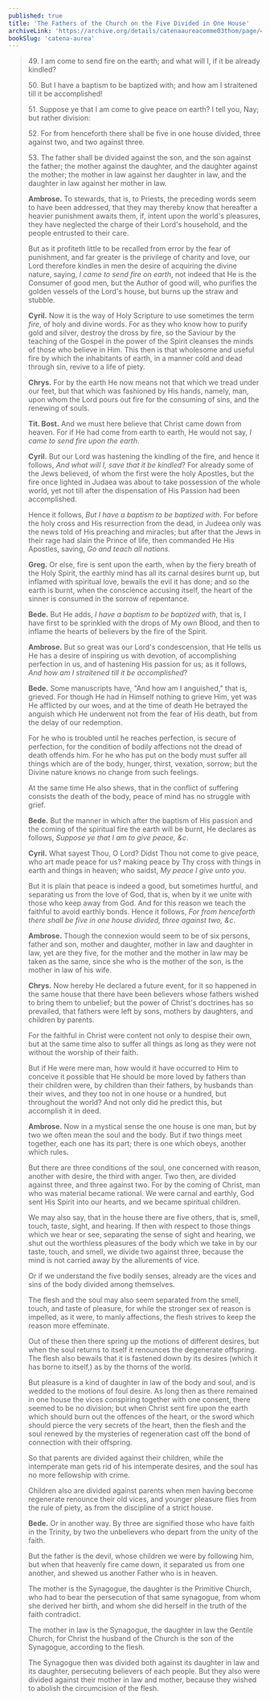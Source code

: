 ```yaml
---
published: true
title: 'The Fathers of the Church on the Five Divided in One House'
archiveLink: 'https://archive.org/details/catenaaureacomme03thom/page/466?view=theater'
bookSlug: 'catena-aurea'
---
```


> 49\. I am come to send fire on the earth; and what will I, if it be already kindled?
> 
> 50\. But I have a baptism to be baptized with; and how am I straitened till it be accomplished!
> 
> 51\. Suppose ye that I am come to give peace on earth? I tell you, Nay; but rather division:
> 
> 52\. For from henceforth there shall be five in one house divided, three against two, and two against three.
> 
> 53\. The father shall be divided against the son, and the son against the father; the mother against the daughter, and the daughter against the mother; the mother in law against her daughter in law, and the daughter in law against her mother in law.
> 
> **Ambrose.** To stewards, that is, to Priests, the preceding words seem to have been addressed, that they may thereby know that hereafter a heavier punishment awaits them, if, intent upon the world's pleasures, they have neglected the charge of their Lord's household, and the people entrusted to their care.
> 
> But as it profiteth little to be recalled from error by the fear of punishment, and far greater is the privilege of charity and love, our Lord therefore kindles in men the desire of acquiring the divine nature, saying, *I came to send fire on earth*, not indeed that He is the Consumer of good men, but the Author of good will, who purifies the golden vessels of the Lord's house, but burns up the straw and stubble.
> 
> **Cyril.** Now it is the way of Holy Scripture to use sometimes the term *fire*, of holy and divine words. For as they who know how to purify gold and silver, destroy the dross by fire, so the Saviour by the teaching of the Gospel in the power of the Spirit cleanses the minds of those who believe in Him. This then is that wholesome and useful fire by which the inhabitants of earth, in a manner cold and dead through sin, revive to a life of piety.
> 
> **Chrys.** For by the earth He now means not that which we tread under our feet, but that which was fashioned by His hands, namely, man, upon whom the Lord pours out fire for the consuming of sins, and the renewing of souls.
> 
> **Tit. Bost.** And we must here believe that Christ came down from heaven. For if He had come from earth to earth, He would not say, *I came to send fire upon the earth*.
> 
> **Cyril.** But our Lord was hastening the kindling of the fire, and hence it follows, *And what will I, save that it be kindled*? For already some of the Jews believed, of whom the first were the holy Apostles, but the fire once lighted in Judaea was about to take possession of the whole world, yet not till after the dispensation of His Passion had been accomplished.
> 
> Hence it follows, *But I have a baptism to be baptized with*. For before the holy cross and His resurrection from the dead, in Judeea only was the news told of His preaching and miracles; but after that the Jews in their rage had slain the Prince of life, then commanded He His Apostles, saving, *Go and teach all nations.*
>
> **Greg.** Or else, fire is sent upon the earth, when by the fiery breath of the Holy Spirit, the earthly mind has all its carnal desires burnt up, but inflamed with spiritual love, bewails the evil it has done; and so the earth is burnt, when the conscience accusing itself, the heart of the sinner is consumed in the sorrow of repentance.
> 
> **Bede.** But He adds, *I have a baptism to be baptized with*, that is, I have first to be sprinkled with the drops of My own Blood, and then to inflame the hearts of believers by the fire of the Spirit.
> 
> **Ambrose.** But so great was our Lord's condescension, that He tells us He has a desire of inspiring us with devotion, of accomplishing perfection in us, and of hastening His passion for us; as it follows, *And how am I straitened till it be accomplished*?
> 
> **Bede.** Some manuscripts have, "And how am I anguished," that is, grieved. For though He had in Himself nothing to grieve Him, yet was He afflicted by our woes, and at the time of death He betrayed the anguish which He underwent not from the fear of His death, but from the delay of our redemption.
> 
> For he who is troubled until he reaches perfection, is secure of perfection, for the condition of bodily affections not the dread of death offends him. For he who has put on the body must suffer all things which are of the body, hunger, thirst, vexation, sorrow; but the Divine nature knows no change from such feelings.
> 
> At the same time He also shews, that in the conflict of suffering consists the death of the body, peace of mind has no struggle with grief.
> 
> **Bede.** But the manner in which after the baptism of His passion and the coming of the spiritual fire the earth will be burnt, He declares as follows, *Suppose ye that I am to give peace, &c*.
> 
> **Cyril.** What sayest Thou, O Lord? Didst Thou not come to give peace, who art made peace for us? making peace by Thy cross with things in earth and things in heaven; who saidst, *My peace I give unto you*.
> 
> But it is plain that peace is indeed a good, but sometimes hurtful, and separating us from the love of God, that is, when by it we unite with those who keep away from God. And for this reason we teach the faithful to avoid earthly bonds. Hence it follows, *For from henceforth there shall be five in one house divided, three against two, &c*.
> 
> **Ambrose.** Though the connexion would seem to be of six persons, father and son, mother and daughter, mother in law and daughter in law, yet are they five, for the mother and the mother in law may be taken as the same, since she who is the mother of the son, is the mother in law of his wife.
> 
> **Chrys.** Now hereby He declared a future event, for it so happened in the same house that there have been believers whose fathers wished to bring them to unbelief; but the power of Christ's doctrines has so prevailed, that fathers were left by sons, mothers by daughters, and children by parents.
> 
> For the faithful in Christ were content not only to despise their own, but at the same time also to suffer all things as long as they were not without the worship of their faith.
> 
> But if He were mere man, how would it have occurred to Him to conceive it possible that He should be more loved by fathers than their children were, by children than their fathers, by husbands than their wives, and they too not in one house or a hundred, but throughout the world? And not only did he predict this, but accomplish it in deed.
> 
> **Ambrose.** Now in a mystical sense the one house is one man, but by two we often mean the soul and the body. But if two things meet together, each one has its part; there is one which obeys, another which rules.
> 
> But there are three conditions of the soul, one concerned with reason, another with desire, the third with anger. Two then, are divided against three, and three against two. For by the coming of Christ, man who was material became rational. We were carnal and earthly, God sent His Spirit into our hearts, and we became spiritual children.
> 
> We may also say, that in the house there are five others, that is, smell, touch, taste, sight, and hearing. If then with respect to those things which we hear or see, separating the sense of sight and hearing, we shut out the worthless pleasures of the body which we take in by our taste, touch, and smell, we divide two against three, because the mind is not carried away by the allurements of vice.
> 
> Or if we understand the five bodily senses, already are the vices and sins of the body divided among themselves.
> 
> The flesh and the soul may also seem separated from the smell, touch, and taste of pleasure, for while the stronger sex of reason is impelled, as it were, to manly affections, the flesh strives to keep the reason more effeminate.
> 
> Out of these then there spring up the motions of different desires, but when the soul returns to itself it renounces the degenerate offspring. The flesh also bewails that it is fastened down by its desires (which it has borne to itself,) as by the thorns of the world.
> 
> But pleasure is a kind of daughter in law of the body and soul, and is wedded to the motions of foul desire. As long then as there remained in one house the vices conspiring together with one consent, there seemed to be no division; but when Christ sent fire upon the earth which should burn out the offences of the heart, or the sword which should pierce the very secrets of the heart, then the flesh and the soul renewed by the mysteries of regeneration cast off the bond of connection with their offspring.
> 
> So that parents are divided against their children, while the intemperate man gets rid of his intemperate desires, and the soul has no more fellowship with crime.
> 
> Children also are divided against parents when men having become regenerate renounce their old vices, and younger pleasure flies from the rule of piety, as from the discipline of a strict house.
> 
> **Bede.** Or in another way. By three are signified those who have faith in the Trinity, by two the unbelievers who depart from the unity of the faith.
> 
> But the father is the devil, whose children we were by following him, but when that heavenly fire came down, it separated us from one another, and shewed us another Father who is in heaven.
> 
> The mother is the Synagogue, the daughter is the Primitive Church, who had to bear the persecution of that same synagogue, from whom she derived her birth, and whom she did herself in the truth of the faith contradict.
> 
> The mother in law is the Synagogue, the daughter in law the Gentile Church, for Christ the husband of the Church is the son of the Synagogue, according to the flesh.
> 
> The Synagogue then was divided both against its daughter in law and its daughter, persecuting believers of each people. But they also were divided against their mother in law and mother, because they wished to abolish the circumcision of the flesh.